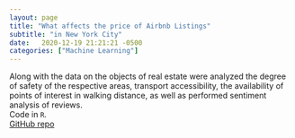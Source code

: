```yaml
---
layout: page
title: "What affects the price of Airbnb Listings"
subtitle: "in New York City"
date:   2020-12-19 21:21:21 -0500
categories: ["Machine Learning"]
---
```

Along with the data on the objects of real estate were analyzed the degree of safety of the respective areas, transport accessibility, the availability of points of interest in walking distance, as well as performed sentiment analysis of reviews.
<br>
Code in `R`. 
<br>
[GitHub repo][airbnb]

[airbnb]:   https://github.com/alexyushkin/What-affects-the-Price-of-Airbnb-Listings-in-NYC/tree/main
